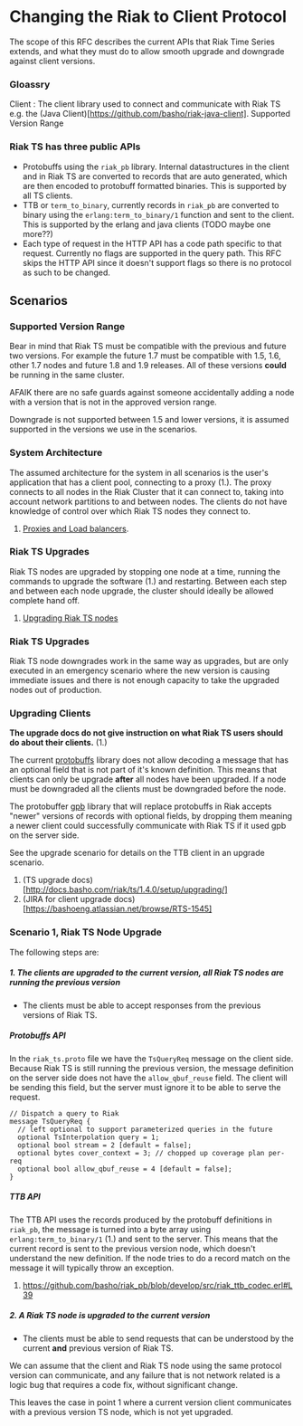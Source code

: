 
# Changing the Riak to Client Protocol

The scope of this RFC describes the current APIs that Riak Time Series extends, and what they must do to allow smooth upgrade and downgrade against client versions.

### Gloassry

Client
:   The client library used to connect and communicate with Riak TS e.g. the (Java Client)[https://github.com/basho/riak-java-client].
Supported Version Range

### Riak TS has three public APIs

* Protobuffs using the `riak_pb` library. Internal datastructures in the client and in Riak TS are converted to records that are auto generated, which are then encoded to protobuff formatted binaries. This is supported by all TS clients.
* TTB or `term_to_binary`, currently records in `riak_pb` are converted to binary using the `erlang:term_to_binary/1` function and sent to the client. This is supported by the erlang and java clients (TODO maybe one more??)
* Each type of request in the HTTP API has a code path specific to that request. Currently no flags are supported in the query path. This RFC skips the HTTP API since it doesn't support flags so there is no protocol as such to be changed.

## Scenarios

### Supported Version Range

Bear in mind that Riak TS must be compatible with the previous and future two versions. For example the future 1.7 must be compatible with 1.5, 1.6, other 1.7 nodes and future 1.8 and 1.9 releases. All of these versions **could** be running in the same cluster.

AFAIK there are no safe guards against someone accidentally adding a node with a version that is not in the approved version range.

Downgrade is not supported between 1.5 and lower versions, it is assumed supported in the versions we use in the scenarios.

### System Architecture

The assumed architecture for the system in all scenarios is the user's application that has a client pool, connecting to a proxy (1.). The proxy connects to all nodes in the Riak Cluster that it can connect to, taking into account network partitions to and between nodes. The clients do not have knowledge of control over which Riak TS nodes they connect to.

1. [Proxies and Load balancers](http://docs.basho.com/riak/1.4.0/cookbooks/Load-Balancing-and-Proxy-Configuration/).

### Riak TS Upgrades

Riak TS nodes are upgraded by stopping one node at a time, running the commands to upgrade the software (1.) and restarting. Between each step and between each node upgrade, the cluster should ideally be allowed complete hand off.

1. [Upgrading Riak TS nodes](http://docs.basho.com/riak/ts/1.4.0/setup/upgrading/)

### Riak TS Upgrades

Riak TS node downgrades work in the same way as upgrades, but are only executed in an emergency scenario where the new version is causing immediate issues and there is not enough capacity to take the upgraded nodes out of production.

### Upgrading Clients

**The upgrade docs do not give instruction on what Riak TS users should do about their clients.** (1.)

The current [protobuffs](https://github.com/basho/erlang_protobuffs) library does not allow decoding a message that has an optional field that is not part of it's known definition. This means that clients can only be upgrade **after** all nodes have been upgraded. If a node must be downgraded all the clients must be downgraded before the node. 

The protobuffer [gpb](https://github.com/basho/gpb) library that will replace protobuffs in Riak accepts "newer" versions of records with optional fields, by dropping them meaning a newer client could successfully communicate with Riak TS if it used gpb on the server side.

See the upgrade scenario for details on the TTB client in an upgrade scenario.

1. (TS upgrade docs)[http://docs.basho.com/riak/ts/1.4.0/setup/upgrading/]
2. (JIRA for client upgrade docs)[https://bashoeng.atlassian.net/browse/RTS-1545]

### Scenario 1, Riak TS Node Upgrade

The following steps are:

##### 1. The clients are upgraded to the current version, all Riak TS nodes are running the previous version

* The clients must be able to accept responses from the previous versions of Riak TS.

##### Protobuffs API

In the `riak_ts.proto` file we have the `TsQueryReq` message on the client side. Because Riak TS is still running the previous version, the message definition on the server side does not have the `allow_qbuf_reuse` field. The client will be sending this field, but the server must ignore it to be able to serve the request.

```
// Dispatch a query to Riak
message TsQueryReq {
  // left optional to support parameterized queries in the future
  optional TsInterpolation query = 1;
  optional bool stream = 2 [default = false];
  optional bytes cover_context = 3; // chopped up coverage plan per-req
  optional bool allow_qbuf_reuse = 4 [default = false];
}
```

##### TTB API

The TTB API uses the records produced by the protobuff definitions in `riak_pb`, the message is turned into a byte array using `erlang:term_to_binary/1` (1.) and sent to the server. This means that the current record is sent to the previous version node, which doesn't understand the new definition. If the node tries to do a record match on the message it will typically throw an exception.

1. https://github.com/basho/riak_pb/blob/develop/src/riak_ttb_codec.erl#L39

##### 2. A Riak TS node is upgraded to the current version

* The clients must be able to send requests that can be understood by the current **and** previous version of Riak TS.

We can assume that the client and Riak TS node using the same protocol version can communicate, and any failure that is not network related is a logic bug that requires a code fix, without significant change.

This leaves the case in point 1 where a current version client communicates with a previous version TS node, which is not yet upgraded.

